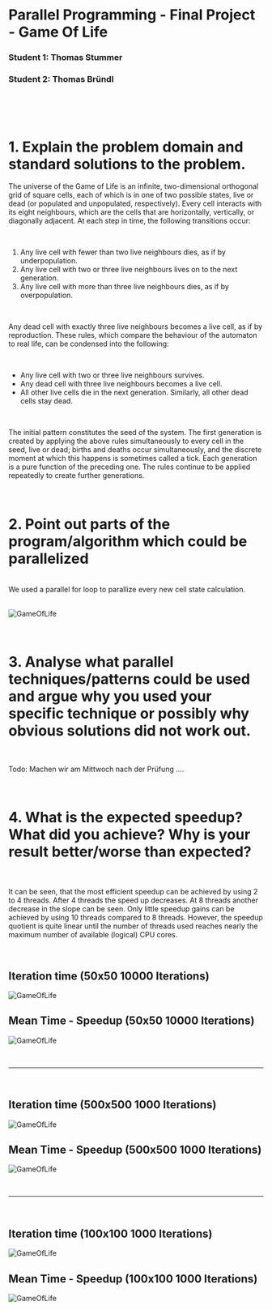 # Parallel Programming - Final Project - Game Of Life

### Student 1: Thomas Stummer

### Student 2: Thomas Bründl

<br/>
<br/>
<br/>

# 1. Explain the problem domain and standard solutions to the problem.

The universe of the Game of Life is an infinite, two-dimensional orthogonal grid of square cells, each of which is in one of two possible states, live or dead (or populated and unpopulated, respectively). Every cell interacts with its eight neighbours, which are the cells that are horizontally, vertically, or diagonally adjacent. At each step in time, the following transitions occur:

<br>

1. Any live cell with fewer than two live neighbours dies, as if by underpopulation.
2. Any live cell with two or three live neighbours lives on to the next generation.
3. Any live cell with more than three live neighbours dies, as if by overpopulation.

<br>

Any dead cell with exactly three live neighbours becomes a live cell, as if by reproduction.
These rules, which compare the behaviour of the automaton to real life, can be condensed into the following:

<br>

- Any live cell with two or three live neighbours survives.
- Any dead cell with three live neighbours becomes a live cell.
- All other live cells die in the next generation. Similarly, all other dead cells stay dead.

<br>

The initial pattern constitutes the seed of the system. The first generation is created by applying the above rules simultaneously to every cell in the seed, live or dead; births and deaths occur simultaneously, and the discrete moment at which this happens is sometimes called a tick. Each generation is a pure function of the preceding one. The rules continue to be applied repeatedly to create further generations.

<br/>

# 2. Point out parts of the program/algorithm which could be parallelized

<br/>
We used a parallel for loop to parallize every new cell state calculation.

<br/>
<br/>

![GameOfLife](./images/screenshot/what_can_be_parallized.PNG)

<br/>

# 3. Analyse what parallel techniques/patterns could be used and argue why you used your specific technique or possibly why obvious solutions did not work out.

<br/>

Todo: Machen wir am Mittwoch nach der Prüfung ....

<br/>

# 4. What is the expected speedup? What did you achieve? Why is your result better/worse than expected?

<br/><br/>
It can be seen, that the most efficient speedup can be achieved by using 2 to 4 threads. After 4 threads the speed up decreases. At 8 threads another decrease in the slope can be seen. Only little speedup gains can be achieved by using 10 threads compared to 8 threads. However, the speedup quotient is quite linear until the number of threads used reaches nearly the maximum number of available (logical) CPU cores.

<br/>

## Iteration time (50x50 10000 Iterations)

![GameOfLife](./images/screenshot/50x50_10000_iterations_new.PNG)

## Mean Time - Speedup (50x50 10000 Iterations)

![GameOfLife](./images/screenshot/50x50_10000_iterations_Threads_speedUp_new.PNG)

<br>
<hr>
<br>

## Iteration time (500x500 1000 Iterations)

![GameOfLife](./images/screenshot/500x500_1000_iterations_new.PNG)

## Mean Time - Speedup (500x500 1000 Iterations)

![GameOfLife](./images/screenshot/500x500_1000_iterations_Threads_speedUp_new.PNG)

<br>
<hr>
<br>

## Iteration time (100x100 1000 Iterations)

![GameOfLife](./images/screenshot/100x100_1000_iterations_new.PNG)

## Mean Time - Speedup (100x100 1000 Iterations)

![GameOfLife](./images/screenshot/100x100_1000_iterations_Threads_speedUp_new.PNG)

<br>
